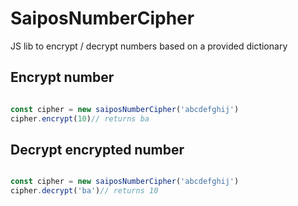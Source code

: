 # SaiposNumberCipher

JS lib to encrypt / decrypt numbers based on a provided dictionary


## Encrypt number

```js

const cipher = new saiposNumberCipher('abcdefghij')
cipher.encrypt(10)// returns ba

```

## Decrypt encrypted number

```js

const cipher = new saiposNumberCipher('abcdefghij')
cipher.decrypt('ba')// returns 10

```